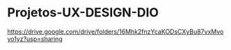 # Projetos-UX-DESIGN-DIO
https://drive.google.com/drive/folders/16Mhk2fnzYcaKODsCXyBu87vxMvoyo1yz?usp=sharing

